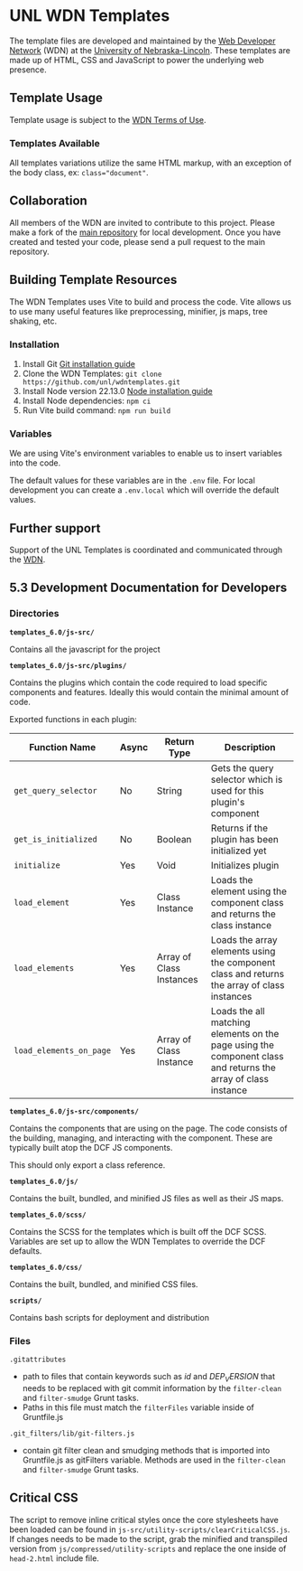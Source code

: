 # UNL WDN Templates

The template files are developed and maintained by the [Web Developer Network](https://wdn.unl.edu/) (WDN) at the [University of Nebraska-Lincoln](https://www.unl.edu/). These templates are made up of HTML, CSS and JavaScript to power the underlying web presence.

## Template Usage

Template usage is subject to the [WDN Terms of Use](https://wdn.unl.edu/about-framework/terms-use/).

### Templates Available

All templates variations utilize the same HTML markup, with an exception of the body class, ex: `class="document"`.

## Collaboration

All members of the WDN are invited to contribute to this project. Please make a fork of the [main repository](https://github.com/unl/wdntemplates) for local development. Once you have created and tested your code, please send a pull request to the main repository.

## Building Template Resources

The WDN Templates uses Vite to build and process the code. Vite allows us to use
many useful features like preprocessing, minifier, js maps, tree shaking, etc.

### Installation

1. Install Git [Git installation guide](https://git-scm.com/book/en/v2/Getting-Started-Installing-Git)
2. Clone the WDN Templates: `git clone https://github.com/unl/wdntemplates.git`
3. Install Node version 22.13.0 [Node installation guide](https://nodejs.org/en/download)
4. Install Node dependencies: `npm ci`
5. Run Vite build command: `npm run build`

### Variables

We are using Vite's environment variables to enable us to insert variables into the code.

The default values for these variables are in the `.env` file. For local
development you can create a `.env.local` which will override the default values.

## Further support

Support of the UNL Templates is coordinated and communicated through the [WDN](https://wdn.unl.edu/).

## 5.3 Development Documentation for Developers

### Directories

__`templates_6.0/js-src/`__

Contains all the javascript for the project

__`templates_6.0/js-src/plugins/`__

Contains the plugins which contain the code required to load specific components
and features. Ideally this would contain the minimal amount of code.

Exported functions in each plugin:

| Function Name           | Async | Return Type              | Description |
| ----------------------- | ----- | ------------------------ | ----------- |
| `get_query_selector`    | No    | String                   | Gets the query selector which is used for this plugin's component |
| `get_is_initialized`    | No    | Boolean                  | Returns if the plugin has been initialized yet |
| `initialize`            | Yes   | Void                     | Initializes plugin |
| `load_element`          | Yes   | Class Instance           | Loads the element using the component class and returns the class instance |
| `load_elements`         | Yes   | Array of Class Instances | Loads the array elements using the component class and returns the array of class instances |
| `load_elements_on_page` | Yes   | Array of Class Instance  | Loads the all matching elements on the page using the component class and returns the array of class instance |

__`templates_6.0/js-src/components/`__

Contains the components that are using on the page. The code consists of the
building, managing, and interacting with the component. These are typically
built atop the DCF JS components.

This should only export a class reference.

__`templates_6.0/js/`__

Contains the built, bundled, and minified JS files as well as their JS maps.

__`templates_6.0/scss/`__

Contains the SCSS for the templates which is built off the DCF SCSS. Variables
are set up to allow the WDN Templates to override the DCF defaults.

__`templates_6.0/css/`__

Contains the built, bundled, and minified CSS files.

__`scripts/`__

Contains bash scripts for deployment and distribution

### Files

`.gitattributes`

* path to files that contain keywords such as $id$ and $DEP_VERSION$ that needs to be replaced with git commit
information by the `filter-clean` and `filter-smudge` Grunt tasks.
* Paths in this file must match the `filterFiles` variable inside of Gruntfile.js

`.git_filters/lib/git-filters.js`

* contain git filter clean and smudging methods that is imported into Gruntfile.js as gitFilters variable. Methods
are used in the `filter-clean` and `filter-smudge` Grunt tasks.

## Critical CSS

The script to remove inline critical styles once the core stylesheets have been loaded can be found in
`js-src/utility-scripts/clearCriticalCSS.js`. If changes needs to be made to the script, grab the minified and
transpiled version from `js/compressed/utility-scripts` and replace the one inside  of `head-2.html` include file.
